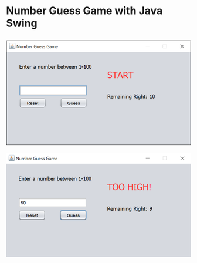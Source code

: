 # Number Guess Game with Java Swing
![alt text](https://github.com/canermastan/NumberGuessGame_withSwing/blob/main/Screenshot_1.png?raw=true)
---
![alt text](https://github.com/canermastan/NumberGuessGame_withSwing/blob/main/Screenshot_2.png?raw=true)
